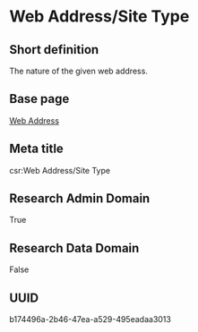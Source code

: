 # Web Address/Site Type
## Short definition
The nature of the given web address.
## Base page
[Web Address](https://github.com/EuroCRIS/CASRAI-Dictionairies/blob/main/Objects/Web%20Address.md)
## Meta title
csr:Web Address/Site Type
## Research Admin Domain
True
## Research Data Domain
False
## UUID
b174496a-2b46-47ea-a529-495eadaa3013
